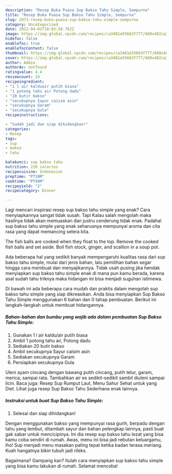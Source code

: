 ```yaml
---
description: "Resep Buka Puasa Sup Bakso Tahu Simple, Sempurna"
title: "Resep Buka Puasa Sup Bakso Tahu Simple, Sempurna"
slug: 2073-resep-buka-puasa-sup-bakso-tahu-simple-sempurna
category: Uncategorized
date: 2022-04-01T18:03:58.762Z
image: https://img-global.cpcdn.com/recipes/ca3481e55663f777/680x482cq70/sup-bakso-tahu-simple-foto-resep-utama.jpg
hideToc: false
enableToc: true
enableTocContent: false
thumbnail: https://img-global.cpcdn.com/recipes/ca3481e55663f777/680x482cq70/sup-bakso-tahu-simple-foto-resep-utama.jpg
cover: https://img-global.cpcdn.com/recipes/ca3481e55663f777/680x482cq70/sup-bakso-tahu-simple-foto-resep-utama.jpg
author: Admin
authorAv: notfound
ratingvalue: 4.4
reviewcount: 24
recipeingredient:
- "1 l air kalduair putih biasa"
- "1 potong tahu air Potong dadu"
- "20 butir bakso"
- "secukupnya Sayur caisim asin"
- "secukupnya Garam"
- "secukupnya Gula"
recipeinstructions:

- "Sudah jadi dan siap dihidangkan!"
categories:
- Resep
tags:
- sup
- bakso
- tahu

katakunci: sup bakso tahu 
nutrition: 220 calories
recipecuisine: Indonesian
preptime: "PT10M"
cooktime: "PT49M"
recipeyield: "2"
recipecategory: Dinner

---
```



Lagi mencari inspirasi resep sup bakso tahu simple yang enak? Cara menyiapkannya sangat tidak susah. Tapi Kalau salah mengolah maka hasilnya tidak akan memuaskan dan justru cenderung tidak enak. Padahal sup bakso tahu simple yang enak seharusnya mempunyai aroma dan cita rasa yang dapat memancing selera kita.


The fish balls are cooked when they float to the top. Remove the cooked fish balls and set aside. Boil fish stock, ginger, and scallion in a soup pot.

Ada beberapa hal yang sedikit banyak mempengaruhi kualitas rasa dari sup bakso tahu simple, mulai dari jenis bahan, lalu pemilihan bahan segar hingga cara membuat dan menyajikannya. Tidak usah pusing jika hendak menyiapkan sup bakso tahu simple enak di mana pun kamu berada, karena asal sudah tahu triknya maka hidangan ini bisa menjadi suguhan istimewa.


Di bawah ini ada beberapa cara mudah dan praktis dalam mengolah sup bakso tahu simple yang siap dikreasikan. Anda bisa menyiapkan Sup Bakso Tahu Simple menggunakan 6 bahan dan 0 tahap pembuatan. Berikut ini langkah-langkah untuk membuat hidangannya.

<!--inarticleads1-->

##### Bahan-bahan dan bumbu yang wajib ada dalam pembuatan Sup Bakso Tahu Simple:

1. Gunakan 1 l air kaldu/air putih biasa
1. Ambil 1 potong tahu air, Potong dadu
1. Sediakan 20 butir bakso
1. Ambil secukupnya Sayur caisim asin
1. Sediakan secukupnya Garam
1. Persiapkan secukupnya Gula


Uleni ayam cincang dengan bawang putih cincang, putih telur, garam, merica, sampai rata. Tambahkan air es sedikit-sedikit sambil diuleni sampai licin. Baca juga: Resep Sup Rumput Laut, Menu Sahur Sehat untuk yang Diet. Lihat juga resep Sup Bakso Tahu Sederhana enak lainnya. 

<!--inarticleads2-->

##### Instruksi untuk buat Sup Bakso Tahu Simple:


1. Selesai dan siap dihidangkan!

Dengan menggunakan bakso yang mempunyai rasa gurih, berpadu dengan tahu yang lembut, ditambah sayur dan bahan pelengkap lainnya, pasti buat gak sabar untuk mencicipinya. Ini dia resep sup bakso tahu lezat yang bisa kamu coba sendiri di rumah. Awas, menu ini bisa jadi rebutan keluargamu, lho! Sup menjadi menu masakan paling tepat ketika badan terasa meriang. Kuah hangatnya bikin tubuh jadi rileks. 

Bagaimana? Gampang kan? Itulah cara menyiapkan sup bakso tahu simple yang bisa kamu lakukan di rumah. Selamat mencoba!

